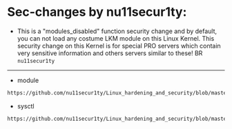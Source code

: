 # Sec-changes by nu11secur1ty:
- This is a "modules_disabled" function security change and by default, you can not load any costume LKM module on this Linux Kernel. This security change on this Kernel is for special PRO servers which contain very sensitive information and others
servers similar to these!
BR `nu11secur1ty`
-------------------------------------------------------------------------------------------------------------------------
- module
```bash
https://github.com/nu11secur1ty/Linux_hardening_and_security/blob/master/Kernel-sec-modules_by_nu11secur1ty/linux-5.3.2/kernel/module.c#L971
```
- sysctl
```bash
https://github.com/nu11secur1ty/Linux_hardening_and_security/blob/master/Kernel-sec-modules_by_nu11secur1ty/linux-5.3.2/kernel/sysctl.c#L714
```
